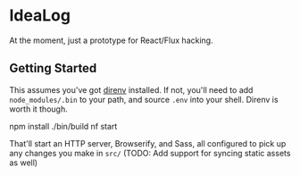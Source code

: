 # IdeaLog

At the moment, just a prototype for React/Flux hacking.

## Getting Started

This assumes you've got [direnv](http://direnv.net) installed. If not, you'll need to
add `node_modules/.bin` to your path, and source `.env` into your shell. Direnv is
worth it though.

  npm install
  ./bin/build
  nf start

That'll start an HTTP server, Browserify, and Sass, all configured to pick up any changes
you make in `src/` (TODO: Add support for syncing static assets as well)
